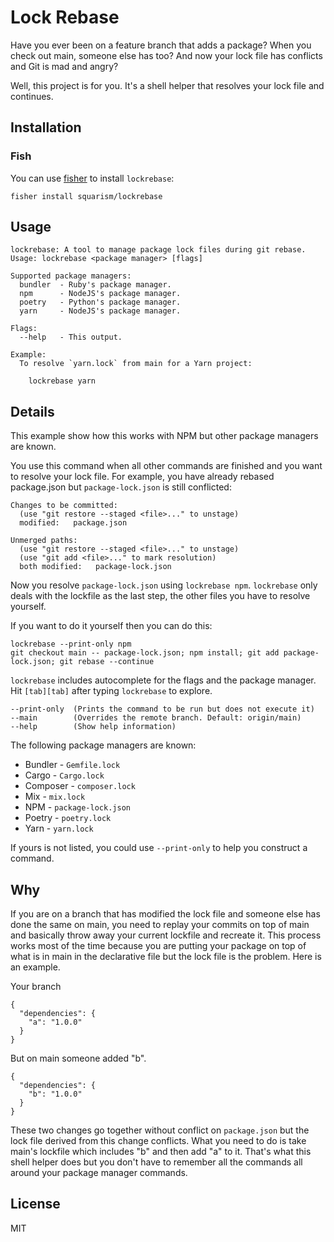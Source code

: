 # Lock Rebase

Have you ever been on a feature branch that adds a package?  When you check out main, someone else has too?  And now your lock file has conflicts and Git is mad and angry?

Well, this project is for you.  It's a shell helper that resolves your lock file and continues.


## Installation

### Fish

You can use [fisher](https://github.com/jorgebucaran/fisher) to install `lockrebase`:

```
fisher install squarism/lockrebase
```


## Usage

```
lockrebase: A tool to manage package lock files during git rebase.
Usage: lockrebase <package manager> [flags]

Supported package managers:
  bundler  - Ruby's package manager.
  npm      - NodeJS's package manager.
  poetry   - Python's package manager.
  yarn     - NodeJS's package manager.

Flags:
  --help   - This output.

Example:
  To resolve `yarn.lock` from main for a Yarn project:

    lockrebase yarn
```


## Details

This example show how this works with NPM but other package managers are known.

You use this command when all other commands are finished and you want to resolve your lock file.  For example, you have already rebased package.json but `package-lock.json` is still conflicted:

```
Changes to be committed:
  (use "git restore --staged <file>..." to unstage)
  modified:   package.json

Unmerged paths:
  (use "git restore --staged <file>..." to unstage)
  (use "git add <file>..." to mark resolution)
  both modified:   package-lock.json
```
Now you resolve `package-lock.json` using `lockrebase npm`.  `lockrebase` only deals with the lockfile as the
last step, the other files you have to resolve yourself.

If you want to do it yourself then you can do this:
```
lockrebase --print-only npm
git checkout main -- package-lock.json; npm install; git add package-lock.json; git rebase --continue
```


`lockrebase` includes autocomplete for the flags and the package manager.  Hit `[tab][tab]` after typing
`lockrebase` to explore.

```
--print-only  (Prints the command to be run but does not execute it)
--main        (Overrides the remote branch. Default: origin/main)
--help        (Show help information)
```


The following package managers are known:

* Bundler - `Gemfile.lock`
* Cargo - `Cargo.lock`
* Composer - `composer.lock`
* Mix - `mix.lock`
* NPM - `package-lock.json`
* Poetry - `poetry.lock`
* Yarn - `yarn.lock`

If yours is not listed, you could use `--print-only` to help you construct a command.


## Why

If you are on a branch that has modified the lock file and someone else has done the same on main, you need to replay your commits on top of main and basically throw away your current lockfile and recreate it.  This process works most of the time because you are putting your package on top of what is in main in the declarative file but the lock file is the problem.  Here is an example.

Your branch
```
{
  "dependencies": {
    "a": "1.0.0"
  }
}
```

But on main someone added "b".
```
{
  "dependencies": {
    "b": "1.0.0"
  }
}
```

These two changes go together without conflict on `package.json` but the lock file derived from this change conflicts.  What you need to do is take main's lockfile which includes "b" and then add "a" to it.  That's what this shell helper does but you don't have to remember all the commands all around your package manager commands.


## License

MIT
